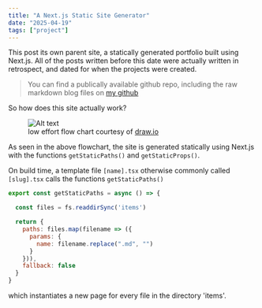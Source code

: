 ```yaml
---
title: "A Next.js Static Site Generator"
date: "2025-04-19"
tags: ["project"]
---
```


<span class="first">T</span>his post its own parent site, a statically generated portfolio built using Next.js. All of the posts written before this date were actually written in retrospect, and dated for when the projects were created.

> You can find a publically available github repo, including the raw markdown blog files on [my github](https://github.com/TotalUmbrella/totalumbrel.la)

So how does this site actually work? 

<figure class="center-image">
  <Image src="images/staticsite/flowchart.png" alt="Alt text"/>
  <figcaption>low effort flow chart courtesy of <a href = "https://app.diagrams.net/">draw.io</a></figcaption>
</figure>

As seen in the above flowchart, the site is generated statically using Next.js with the functions `getStaticPaths()` and `getStaticProps()`. 

On build time, a template file `[name].tsx` otherwise commonly called `[slug].tsx` calls the functions `getStaticPaths()`

```javascript
export const getStaticPaths = async () => {

  const files = fs.readdirSync('items')

  return {
    paths: files.map(filename => ({
      params: {
        name: filename.replace(".md", "")
      }
    })),
    fallback: false
  }
}
```

which instantiates a new page for every file in the directory 'items'.

